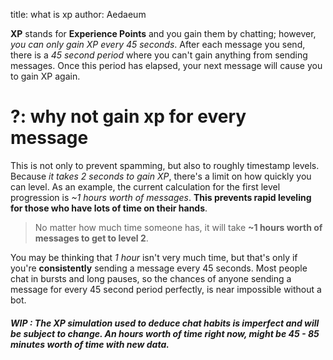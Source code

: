 title: what is xp
author: Aedaeum

**XP** stands for **Experience Points** and you gain them by chatting; however, _you can only gain XP every 45 seconds_. After each message you send, there is a _45 second period_ where you can't gain anything from sending messages. Once this period has elapsed, your next message will cause you to gain XP again.

# ?: why not gain xp for every message

This is not only to prevent spamming, but also to roughly timestamp levels. Because _it takes 2 seconds to gain XP_, there's a limit on how quickly you can level. As an example, the current calculation for the first level progression is _~1 hours worth of messages_. **This prevents rapid leveling for those who have lots of time on their hands**.

> No matter how much time someone has, it will take **~1 hours worth of messages to get to level 2**.

You may be thinking that _1 hour_ isn't very much time, but that's only if you're **consistently** sending a message every 45 seconds. Most people chat in bursts and long pauses, so the chances of anyone sending a message for every 45 second period perfectly, is near impossible without a bot.

##### WIP : The XP simulation used to deduce chat habits is imperfect and will be subject to change. An hours worth of time right now, might be 45 - 85 minutes worth of time with new data.